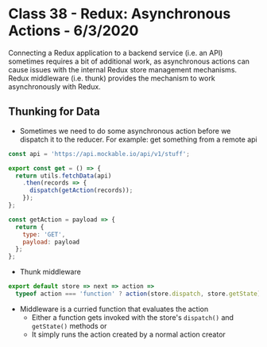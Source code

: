 # Class 38 - Redux: Asynchronous Actions - 6/3/2020 
Connecting a Redux application to a backend service (i.e. an API) sometimes requires a bit of additional work, as asynchronous actions can cause issues with the internal Redux store management mechanisms. Redux middleware (i.e. thunk) provides the mechanism to work asynchronously with Redux.

## Thunking for Data  
* Sometimes we need to do some asynchronous action before we dispatch it to the reducer. For example: get something from a remote api 
```javascript
const api = 'https://api.mockable.io/api/v1/stuff';

export const get = () => {
  return utils.fetchData(api)
    .then(records => {
      dispatch(getAction(records));
    });
};

const getAction = payload => {
  return {
    type: 'GET',
    payload: payload
  };
};
```

* Thunk middleware  
```javascript
export default store => next => action =>
  typeof action === 'function' ? action(store.dispatch, store.getState) : next(action);
```
  * Middleware is a curried function that evaluates the action
    * Either a function gets invoked with the store's `dispatch()` and `getState()` methods or
    * It simply runs the action created by a normal action creator